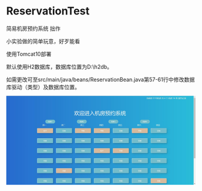 # ReservationTest
简易机房预约系统 拙作

小实验做的简单玩意，好歹能看

使用Tomcat10部署

默认使用H2数据库，数据库位置为D:\h2db。

如需更改可至src/main/java/beans/ReservationBean.java第57-61行中修改数据库驱动（类型）及数据库位置。

![preview](./preview.jpg)
